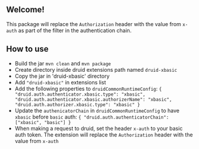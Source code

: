 ## Welcome!

This package will replace the `Authorization` header with the value from `x-auth` as part of the
filter in the authentication chain.

## How to use
- Build the jar `mvn clean` and `mvn package`
- Create directory inside druid extensions path named `druid-xbasic`
- Copy the jar in 'druid-xbasic' directory
- Add `"druid-xbasic"` in extensions list
- Add the following properties to `druidCommonRuntimeConfig`:
`{
    "druid.auth.authenticator.xbasic.type": "xbasic",
    "druid.auth.authenticator.xbasic.authorizerName": "xbasic",
    "druid.auth.authorizer.xbasic.type": "xbasic"
}`
- Update the `authenicatorChain` in `druidCommonRuntimeConfig` to have `xbasic` before `basic` auth:
`{
  "druid.auth.authenticatorChain": ["xbasic", "basic"]
}`
- When making a request to druid, set the header `x-auth` to your basic auth token. The extension will replace the 
`Authorization` header with the value from `x-auth`


